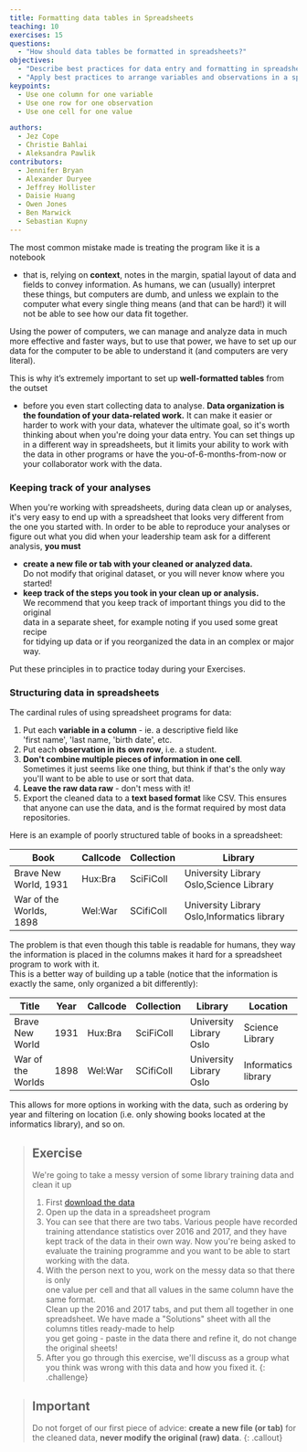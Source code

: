```yaml
---
title: Formatting data tables in Spreadsheets
teaching: 10
exercises: 15
questions:
  - "How should data tables be formatted in spreadsheets?"
objectives:
  - "Describe best practices for data entry and formatting in spreadsheets."
  - "Apply best practices to arrange variables and observations in a spreadsheet."
keypoints:
  - Use one column for one variable
  - Use one row for one observation
  - Use one cell for one value

authors:
  - Jez Cope
  - Christie Bahlai
  - Aleksandra Pawlik
contributors:
  - Jennifer Bryan
  - Alexander Duryee
  - Jeffrey Hollister
  - Daisie Huang
  - Owen Jones
  - Ben Marwick
  - Sebastian Kupny
---
```



The most common mistake made is treating the program like it is a notebook
- that is, relying on **context**, notes in the margin,
spatial layout of data and fields to convey information.
As humans,
we can (usually) interpret these things,
but computers are dumb,
and unless we explain to the computer what every single thing means
(and that can be hard!)
it will not be able to see how our data fit together.

Using the power of computers,
we can manage and analyze data in much more effective and faster ways,
but to use that power,
we have to set up our data for the computer to be able to understand it
(and computers are very literal).

This is why it’s extremely important to set up **well-formatted tables** from the outset
- before you even start collecting data to analyse.
**Data organization is the foundation of your data-related work.**
It can make it easier or harder to work with your data,
whatever the ultimate goal,
so it's worth thinking about when you're doing your data entry.
You can set things up in a different way in spreadsheets,
but it limits your ability to work with the data in other programs
or have the you-of-6-months-from-now or your collaborator work with the data.


### Keeping track of your analyses

When you're working with spreadsheets, during data clean up or analyses, it's
very easy to end up with a spreadsheet that looks very different from the one
you started with. In order to be able to reproduce your analyses or figure out
what you did when your leadership team ask for a different analysis,
**you must**

- **create a new file or tab with your cleaned or analyzed data.**  
  Do not modify that original dataset, or you will never know where you started!
- **keep track of the steps you took in your clean up or analysis.**  
  We recommend that you keep track of important things you did to the original  
  data in a separate sheet, for example noting if you used some great recipe  
  for tidying up data or if you reorganized the data in an complex or major way.

Put these principles in to practice today during your Exercises. 


### Structuring data in spreadsheets


The cardinal rules of using spreadsheet programs for data:

1. Put each **variable in a column** - ie. a descriptive field like  
   'first name', 'last name, 'birth date', etc.
2. Put each **observation in its own row**, i.e. a student.
3. **Don't combine multiple pieces of information in one cell**.  
   Sometimes it just seems like one thing, but think if that's
   the only way you'll want to be able to use or sort that data.
4. **Leave the raw data raw** - don't mess with it!
5. Export the cleaned data to a **text based format** like CSV. This
   ensures that anyone can use the data, and is the format required by
   most data repositories.


Here is an example of poorly structured table of books in a spreadsheet:

|Book                   |Callcode|Collection|Library               
|-----------------------|--------|----------|-------------------------------------------|
|Brave New World, 1931  |Hux:Bra |SciFiColl |University Library Oslo,Science Library    |
|War of the Worlds, 1898|Wel:War |SCifiColl |University Library Oslo,Informatics library|

The problem is that even though this table is readable for humans, they way the information is placed in the
columns makes it hard for a spreadsheet program to work with it.  
This is a better way of building up a table (notice that the information is exactly the same, only organized a bit differently):

|Title            |Year  |Callcode|Collection|Library                |Location           |
|-----------------|------|--------|----------|-----------------------|-------------------|
|Brave New World  |1931  |Hux:Bra |SciFiColl |University Library Oslo|Science Library    |
|War of the Worlds|1898  |Wel:War |SCifiColl |University Library Oslo|Informatics library|

This allows for more options in working with the data, such as ordering by year and filtering on location (i.e. only showing books located at the informatics library), and so on.

> ## Exercise
>
> We're going to take a messy version of some library training data and clean it up
>
> 1. First [download the data](../data/training_attendance.xlsx)
> 2. Open up the data in a spreadsheet program
> 1. You can see that there are two tabs. Various people have recorded
  training attendance statistics over 2016 and 2017, and they have
  kept track of the data in their own way. Now you're being asked to
  evaluate the training programme and you want to be able to start
  working with the data.
> 1. With the person next to you, work on the messy data so that there is only  
  one value per cell and that all values in the same column have the same format.  
  Clean up the 2016 and 2017 tabs, and put them all together in one spreadsheet.
  We have made a "Solutions" sheet with all the columns titles ready-made to help  
  you get going - paste in the data there and refine it, do not change the original sheets!
> 1. After you go through this exercise, we'll discuss as a group what you think was wrong
with this data and how you fixed it. 
{: .challenge}


> ## Important ##
>
> Do not forget of our first piece of advice:
> **create a new file (or tab)** for the cleaned data, **never
> modify the original (raw) data**.
{: .callout}


<!-- *Instructors see notes in 'instructors_notes.md' on this exercise.* -->
